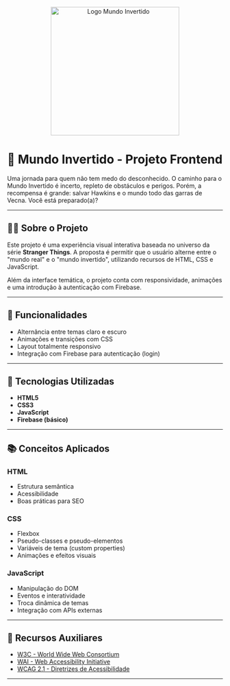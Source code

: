<p align="center">
  <img width="300" src="https://micheleambrosio.github.io/semana-frontend-mundo-invertido/assets/images/banner/logo.svg" alt="Logo Mundo Invertido">
</p>

# 🌌 Mundo Invertido - Projeto Frontend

Uma jornada para quem não tem medo do desconhecido. O caminho para o Mundo Invertido é incerto, repleto de obstáculos e perigos. Porém, a recompensa é grande: salvar Hawkins e o mundo todo das garras de Vecna. Você está preparado(a)?

---

## 👨‍💻 Sobre o Projeto

Este projeto é uma experiência visual interativa baseada no universo da série **Stranger Things**. A proposta é permitir que o usuário alterne entre o "mundo real" e o "mundo invertido", utilizando recursos de HTML, CSS e JavaScript.

Além da interface temática, o projeto conta com responsividade, animações e uma introdução à autenticação com Firebase.

---

## 🚀 Funcionalidades

- Alternância entre temas claro e escuro
- Animações e transições com CSS
- Layout totalmente responsivo
- Integração com Firebase para autenticação (login)

---

## 🧪 Tecnologias Utilizadas

- **HTML5**
- **CSS3**
- **JavaScript**
- **Firebase (básico)**

---

## 📚 Conceitos Aplicados

### HTML
- Estrutura semântica
- Acessibilidade
- Boas práticas para SEO

### CSS
- Flexbox
- Pseudo-classes e pseudo-elementos
- Variáveis de tema (custom properties)
- Animações e efeitos visuais

### JavaScript
- Manipulação do DOM
- Eventos e interatividade
- Troca dinâmica de temas
- Integração com APIs externas

---


## 🔗 Recursos Auxiliares

- [W3C - World Wide Web Consortium](http://w3c.org)
- [WAI - Web Accessibility Initiative](https://www.w3.org/WAI/)
- [WCAG 2.1 - Diretrizes de Acessibilidade](https://www.w3.org/WAI/WCAG21/quickref/)

---
